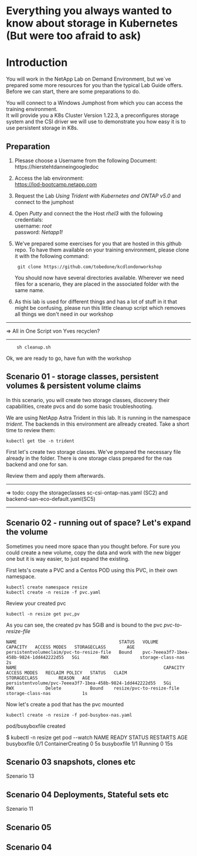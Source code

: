 # Everything you always wanted to know about storage in Kubernetes (But were too afraid to ask)

# Introduction


You will work in the NetApp Lab on Demand Environment, but we`ve prepared some more resources for you than the typical Lab Guide offers. Before we can start, there are some preparations to do.

You will connect to a Windows Jumphost from which you can access the training environment.  
It will provide you a K8s Cluster Version 1.22.3, a preconfigures storage system and the CSI driver we will use to demonstrate you how easy it is to use persistent storage in K8s.

## Preparation

1. Plesase choose a Username from the following Document:  
https://hierstehtdanneingoogledoc

2. Access the lab environment:  
https://lod-bootcamp.netapp.com

3. Request the Lab *Using Trident with Kubernetes and ONTAP v5.0* and connect to the jumphost

4. Open *Putty* and connect the the Host *rhel3* with the following credentials:  
username: *root*   
password: *Netapp1!*

5. We've prepared some exercises for you that are hosted in this github repo. To have them available on your training environment, please clone it with the following command:

        git clone https://github.com/tobedone/kcdlondonworkshop 

    You should now have several directories available. Wherever we need files for a scenario, they are placed in the associated folder with the same name. 

6. As this lab is used for different things and has a lot of stuff in it that might be confusing, please run this little cleanup script which removes all things we don't need in our workshop
________
=> All in One Script von Yves recyclen?
________

        sh cleanup.sh

Ok, we are ready to go, have fun with the workshop


## Scenario 01 - storage classes, persistent volumes & persistent volume claims
In this scenario, you will create two storage classes, discovery their capabilities, create pvcs and do some basic troubleshooting. 

We are using NetApp Astra Trident in this lab. It is running in the namespace *trident*.
The backends in this environment are allready created. Take a short time to review them:

    kubectl get tbe -n trident

First let's create two storage classes. We've prepared the necessary file already in the folder. There is one storage class prepared for the nas backend and one for san.

Review them and apply them afterwards.
________
=> todo: copy the storageclasses sc-csi-ontap-nas.yaml (SC2) and backend-san-eco-default.yaml(SC5)
___________


## Scenario 02 - running out of space? Let's expand the volume
Sometimes you need more space than you thought before. For sure you could create a new volume, copy the data and work with the new bigger one but it is way easier, to just expand the existing.

First lets's create a PVC and a Centos POD using this PVC, in their own namespace.

    kubectl create namespace resize
    kubectl create -n resize -f pvc.yaml

Review your created pvc

    kubectl -n resize get pvc,pv

As you can see, the created pv has 5GiB and is bound to the pvc *pvc-to-resize-file*

    NAME                                       STATUS   VOLUME                                     CAPACITY   ACCESS MODES   STORAGECLASS        AGE
    persistentvolumeclaim/pvc-to-resize-file   Bound    pvc-7eeea3f7-1bea-458b-9824-1dd442222d55   5Gi        RWX            storage-class-nas   2s
    NAME                                                        CAPACITY   ACCESS MODES   RECLAIM POLICY   STATUS   CLAIM                       STORAGECLASS        REASON   AGE
    persistentvolume/pvc-7eeea3f7-1bea-458b-9824-1dd442222d55   5Gi        RWX            Delete           Bound    resize/pvc-to-resize-file   storage-class-nas            1s

Now let's create a pod that has the pvc mounted

    kubectl create -n resize -f pod-busybox-nas.yaml
pod/busyboxfile created

$ kubectl -n resize get pod --watch
NAME          READY   STATUS              RESTARTS   AGE
busyboxfile   0/1     ContainerCreating   0          5s
busyboxfile   1/1     Running             0          15s


## Scenario 03 snapshots, clones etc

Szenario 13

## Scenario 04 Deployments, Stateful sets etc

Szenario 11

## Scenario 05

## Scenario 04
